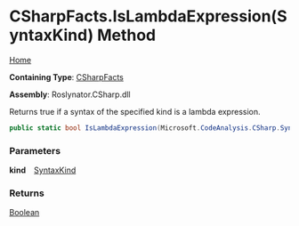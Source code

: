# CSharpFacts\.IsLambdaExpression\(SyntaxKind\) Method

[Home](../../../../README.md)

**Containing Type**: [CSharpFacts](../README.md)

**Assembly**: Roslynator\.CSharp\.dll

  
Returns true if a syntax of the specified kind is a lambda expression\.

```csharp
public static bool IsLambdaExpression(Microsoft.CodeAnalysis.CSharp.SyntaxKind kind)
```

### Parameters

**kind** &ensp; [SyntaxKind](https://docs.microsoft.com/en-us/dotnet/api/microsoft.codeanalysis.csharp.syntaxkind)

### Returns

[Boolean](https://docs.microsoft.com/en-us/dotnet/api/system.boolean)


